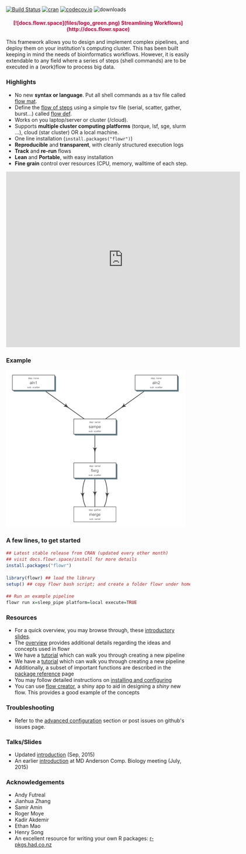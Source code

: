 # 


<br>
<br>

[![Build Status](https://travis-ci.org/sahilseth/flowr.svg?branch=master)](https://travis-ci.org/sahilseth/flowr)
[![cran](http://www.r-pkg.org/badges/version/flowr)](http://cran.rstudio.com/web/packages/flowr/index.html)
[![codecov.io](http://codecov.io/github/sahilseth/flowr/coverage.svg?branch=devel)](http://codecov.io/github/sahilseth/flowr?branch=devel)
![downloads](http://cranlogs.r-pkg.org/badges/grand-total/flowr)
<!--![license](https://img.shields.io/badge/license-MIT-blue.svg)-->

<center> <h4><font color="#D3003A">
[![docs.flowr.space](files/logo_green.png) Streamlining Workflows](http://docs.flowr.space)
</font></h4> </center>

This framework allows you to design and implement complex pipelines, and
deploy them on your institution's computing cluster. This has been built
keeping in mind the needs of bioinformatics workflows. However, it is
easily extendable to any field where a series of steps (shell commands)
are to be executed in a (work)flow to process big data.

### Highlights



<!--	- Consider step 1 uses 10 cores for each file; with 50 files it would use 500 cores in total.
	- Next step uses one core for each file, 50 cores in total.
	- Say step C merges them, and uses only 1 core.-->

- No new **syntax or language**. Put all shell commands as a tsv file called [flow mat](http://docs.flowr.space/overview.html#flow_mat).
- Define the [flow of steps](http://docs.flowr.space/overview.html#relationships) using a simple tsv file (serial, scatter, gather, burst...) called [flow def](http://docs.flowr.space/overview.html#flow_definition).
- Works on you laptop/server or cluster (/cloud).
- Supports **multiple cluster computing platforms** (torque, lsf, sge, slurm ...), cloud (star cluster) OR a local machine.
- One line installation (`install.packages("flowr")`)
-   **Reproducible** and **transparent**, with cleanly structured execution logs
-   **Track** and **re-run** flows
-   **Lean** and **Portable**, with easy installation
- **Fine grain** control over resources (CPU, memory, walltime of each step.

<!--
- Effectively process a **multi-step pipeline**, spawning it
across the computing cluster
- Example: 
	- A typical case in next-generation sequencing involves processing of tens of
   [fastqs](http://en.wikipedia.org/wiki/FASTQ_format) for a sample,
   [mapping](http://en.wikipedia.org/wiki/Sequence_alignment) them to a reference genome.
	- Each step requires a range resources in terms of CPU, RAM etc.
	- Some pipelines may reserve the maximum, example say 500 cores throught all the steps
	- flowr would handle the **surge**, reserving 500, 50 or 1; when needed.
	- Now consider the run has 10 samples, all of them would be procesed in
	 parallel, spawning **thousands of cores**.
-   **Reproducible** and **transparent**, with cleanly structured execution logs
-   **Track** and **re-run** flows
-   **Lean** and **Portable**, with easy installation
-->

<iframe width="640" height="480" src="https://www.youtube.com/embed/szDNFioBdPo?rel=0&amp;showinfo=0;autoplay=1;start=29;speed=2" frameborder="0" volume="0"></iframe>

### Example
[![ex_fq_bam](files/ex_fq_bam.png)](http://rpubs.com/sahiilseth/flowr_fq_bam)


### A few lines, to get started


```r
## Latest stable release from CRAN (updated every other month)
## visit docs.flowr.space/install for more details
install.packages("flowr")

library(flowr) ## load the library
setup() ## copy flowr bash script; and create a folder flowr under home.

## Run an example pipeline
flowr run x=sleep_pipe platform=local execute=TRUE
```

### Resources
- For a quick overview, you may browse through,
 these [introductory slides](http://sahilseth.github.io/slides/flowrintro).
- The [overview](http://docs.flowr.space/docs.html) provides additional details regarding
the ideas and concepts used in flowr
- We have a [tutorial](http://docs.flowr.space/tutorial.html) which can walk you through creating a
new pipeline
- We have a [tutorial](http://docs.flowr.space/tutorial.html) which can walk you through creating a
new pipeline
- Additionally, a subset of important functions are described in the [package reference](http://docs.flowr.space/rd.html)
page
- You may follow detailed instructions on [installing and configuring](http://docs.flowr.space/install.html)
- You can use [flow creator](https://sseth.shinyapps.io/flow_creator), a shiny app to aid in
	designing a *shiny* new flow. This provides a good example of the concepts


### Troubleshooting

- Refer to the [advanced configuration](http://docs.flowr.space/install.html#troubleshooting) section or post issues on github's issues page.

### Talks/Slides
- Updated [introduction](http://sahilseth.github.io/slides/flowrintro/index.html) (Sep, 2015)
- An earlier [introduction](http://sahilseth.github.io/slides/flowrintro/index_20150706) at 
MD Anderson Comp. Biology meeting (July, 2015)


### Acknowledgements

-   Andy Futreal
-   Jianhua Zhang
-   Samir Amin
-   Roger Moye
-   Kadir Akdemir
-   Ethan Mao
-   Henry Song
-   An excellent resource for writing your own R packages:
    [r-pkgs.had.co.nz](r-pkgs.had.co.nz)

<!--why this license http://kbroman.org/pkg_primer/pages/licenses.html -->
<script src = "files/googl.js"></script>

